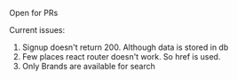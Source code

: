 Open for PRs 

Current issues: 
1. Signup doesn't return 200. Although data is stored in db
2. Few places react router doesn't work. So href is used. 
3. Only Brands are available for search  

